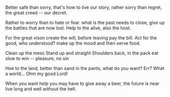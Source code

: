 Better safe than sorry,
that's how to live our story,
rather sorry than regret,
the great creed -- our decret.

Rather to worry than to hate or fear.
what is the past needs to close,
give up the battles that are now lost.
Help to the alive, also the host.

For the great vison create the will,
before leaving pay the bill.
Act for the good, who understood?
make up the mood and then serve food.

Clean up the mess
Stand up and straight
Shoulders back, in the pack
eat slow to win -- pleasure, no sin

Hoe to the land, better than sand
in the pants, what do you want?
Err? What a world...
Ohm my good Lord!

When you want help you may have to give
away a beer, the future is near
live long and well
without the hell.
